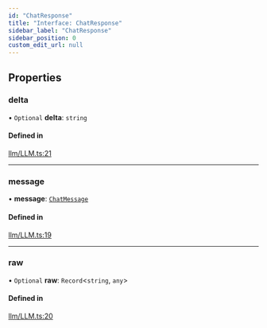 ```yaml
---
id: "ChatResponse"
title: "Interface: ChatResponse"
sidebar_label: "ChatResponse"
sidebar_position: 0
custom_edit_url: null
---
```


## Properties

### delta

• `Optional` **delta**: `string`

#### Defined in

[llm/LLM.ts:21](https://github.com/run-llama/LlamaIndexTS/blob/ca9410f/packages/core/src/llm/LLM.ts#L21)

___

### message

• **message**: [`ChatMessage`](ChatMessage.md)

#### Defined in

[llm/LLM.ts:19](https://github.com/run-llama/LlamaIndexTS/blob/ca9410f/packages/core/src/llm/LLM.ts#L19)

___

### raw

• `Optional` **raw**: `Record`<`string`, `any`\>

#### Defined in

[llm/LLM.ts:20](https://github.com/run-llama/LlamaIndexTS/blob/ca9410f/packages/core/src/llm/LLM.ts#L20)
